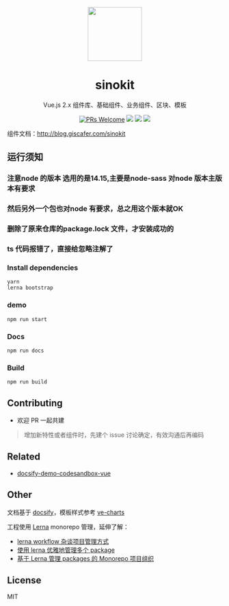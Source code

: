 <div align="center">

<img src="./docs/_media/logo.png" width="126"/>

# sinokit

Vue.js 2.x 组件库、基础组件、业务组件、区块、模板

[![PRs Welcome](https://img.shields.io/badge/PRs-welcome-brightgreen.svg?style=flat-square)](http://makeapullrequest.com)
[![](https://img.shields.io/npm/v/@sddz/components.svg?style=flat-square)](https://www.npmjs.com/package/@sddz/components)
[![](https://img.shields.io/npm/l/@sddz/components.svg?style=flat-square)](https://www.npmjs.com/package/@sddz/components)
[![](https://img.shields.io/npm/dt/@sddz/components.svg?style=flat-square)](https://www.npmjs.com/package/@sddz/components)

</div>

组件文档：http://blog.giscafer.com/sinokit

## 运行须知
### 注意node 的版本 选用的是14.15,主要是node-sass 对node 版本主版本有要求
### 然后另外一个包也对node 有要求，总之用这个版本就OK
### 删除了原来仓库的package.lock 文件，才安装成功的
### ts 代码报错了，直接给忽略注解了
### Install dependencies

```
yarn
lerna bootstrap
```

### demo

```
npm run start
```

### Docs

```
npm run docs
```

### Build

```
npm run build
```

## Contributing

- 欢迎 PR 一起共建

> 增加新特性或者组件时，先建个 issue 讨论确定，有效沟通后再编码

## Related

- [docsify-demo-codesandbox-vue](https://github.com/giscafer/docsify-demo-codesandbox-vue)

## Other

文档基于 [docsify](https://github.com/docsifyjs/docsify)，模板样式参考 [ve-charts](https://github.com/vueblocks/ve-charts)

工程使用 [Lerna](https://lerna.js.org/) monorepo 管理，延伸了解：

- [lerna workflow 杂谈项目管理方式](https://github.com/pigcan/blog/issues/16)
- [使用 lerna 优雅地管理多个 package](https://zhuanlan.zhihu.com/p/35237759)
- [基于 Lerna 管理 packages 的 Monorepo 项目组织](http://www.redream.cn/2020/04/23/%E5%9F%BA%E4%BA%8E-lerna-%E7%AE%A1%E7%90%86-packages-%E7%9A%84-monorepo-%E9%A1%B9%E7%9B%AE%E7%BB%84%E7%BB%87/)

## License

MIT
